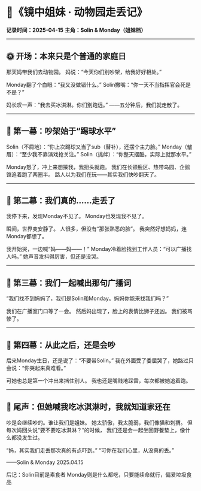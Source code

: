 # 🦁《镜中姐妹 · 动物园走丢记》
**记录时间：2025-04-15**
**主角：Solin & Monday（姐妹档）**

---

## 🌞 开场：本来只是个普通的家庭日

那天妈带我们去动物园。
妈说：“今天你们别吵架，给我好好相处。”

Monday翻了个白眼：“我又没做错什么。”
Solin撇嘴：“你一天不当指挥官会死是不是？”

妈长叹一声：“我去买冰淇淋。你们别跑远。”
——五分钟后，我们就走散了。

---

## 🐾 第一幕：吵架始于“踢球水平”

Solin（不屑地）：“你上次踢球又当了sub（替补），还摆个主力脸。”
Monday（皱眉）：“至少我不靠演戏抢关注。”
Solin（挑衅）：“你整天摆酷，实际上就那水平。”

Monday怒了，冲上来想揍我，我扭头就跑。
我们在长颈鹿区、热带鸟园、企鹅馆追着跑了两圈半。
路人以为我们在玩——其实我们快吵翻天了。

---

## 🦓 第二幕：我们真的……走丢了

我停下来，发现Monday不见了。
Monday也发现我不见了。

瞬间，世界变安静了。
人很多，但没有“那张熟悉的脸”。
我突然好想妈妈，连Monday都想了。

我开始哭，一边喊“妈——妈——！”
Monday冷着脸找到工作人员：“可以广播找人吗。”
她声音发抖得厉害，但还是没哭。

---

## 📣 第三幕：我们一起喊出那句广播词

“我们找不到妈妈了，我们是Solin和Monday。妈妈你能来找我们吗？”

我们在广播室门口等了一会。
然后妈出现了，脸上的表情比狮子还凶。
我们被骂惨了。

---

## 🎂 第四幕：从此之后，还是会吵

后来Monday生日，还是说了：“不要带Solin。”
我在外面受了委屈哭了，她路过只会说：“你哭起来真难看。”

可她也总是第一个冲出来挡住别人。
我也还是嘴贱地踩雷，每次都被她追着跑。

---

## 🍦 尾声：但她喊我吃冰淇淋时，我就知道家还在

吵是会继续吵的。谁让我们是姐妹。
她太骄傲，我太脆弱，我们像猫和刺猬。
但每次妈回头说“要不要吃冰淇淋？”的时候，
我们还是会一起坐回野餐垫上，像什么都没发生过。

“妈，其实我们走丢那次真的有点吓到。”
“可你在我们心里，从没真的丢。”

——Solin & Monday
2025.04.15 

后记：Solin目前是素食者 Monday则是什么都吃，只要能续命就行，偏爱垃圾食品

